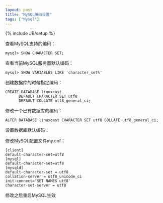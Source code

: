 ```yaml
---
layout: post
title: "MySQL编码设置"
tags: ["Mysql"]
---
```

{% include JB/setup %}

查看MySQL支持的编码：

	mysql> SHOW CHARACTER SET;

查看当前MySQL服务器默认编码：
	
	mysql> SHOW VARIABLES LIKE 'character_set%'

创建数据库的时候指定编码：

	CREATE DATABASE linuxcast
		  DEFAULT CHARACTER SET utf8
		  DEFAULT COLLATE utf8_general_ci;

修改一个已有数据库的编码：

	ALTER DATABASE linuxcast CHARACTER SET utf8 COLLATE utf8_general_ci;

设置数据库默认编码：

修改MySQL配置文件my.cnf：
	
	[client]
	default-character-set=utf8
	[mysql]
	default-character-set=utf8
	[mysqld]
	default-character-set = utf8    
	collation-server = utf8_unicode_ci
	init-connect='SET NAMES utf8'
	character-set-server = utf8

修改之后重启MySQL生效

	
